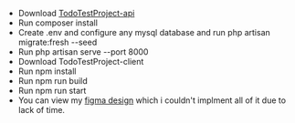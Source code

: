 * Download [TodoTestProject-api](https://github.com/mohtermanini/TodoTestProject-api)
* Run composer install
* Create .env and configure any mysql database and run php artisan migrate:fresh --seed
* Run php artisan serve --port 8000
* Download TodoTestProject-client
* Run npm install
* Run npm run build
* Run npm run start
* You can view my [figma design](https://www.figma.com/file/BL3b6xyYvyH4JQx8F5HlUI/My-Task-Organizer?type=design&node-id=0%3A1&mode=design&t=ZbwFgipp7RIQ3h3L-1) which i couldn't implment all of it due to lack of time.